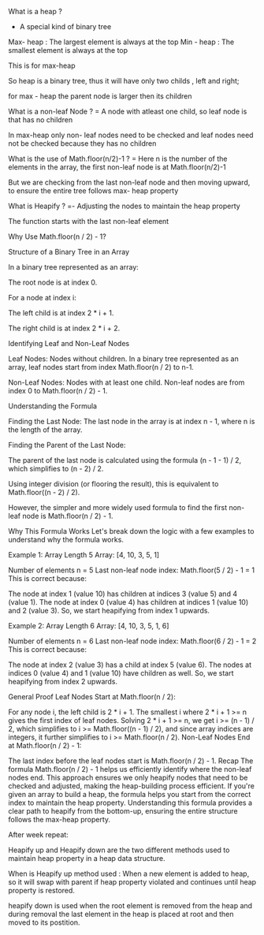 What is a heap ?
- A special kind of binary tree

Max- heap : The largest element is always at the top
Min - heap : The smallest element is always at the top

This is for max-heap

So heap is a binary tree, thus it will have only two childs , left and right;

for max - heap the parent node is larger then its children

What is a non-leaf Node ?
= A node with atleast one child, so leaf node is that has no children

In max-heap only non- leaf nodes need to be checked and leaf nodes need not be checked because they has no children

What is the use of Math.floor(n/2)-1 ?
= Here n is the number of the elements in the array, the first non-leaf node is at Math.floor(n/2)-1

But we are checking from the last non-leaf node and then moving upward, to ensure the entire tree follows max- heap property

What is Heapify ?
=- Adjusting the nodes to maintain the heap property

The function starts with the last non-leaf element


Why Use Math.floor(n / 2) - 1?

Structure of a Binary Tree in an Array

In a binary tree represented as an array:

The root node is at index 0.

For a node at index i:

The left child is at index 2 * i + 1.

The right child is at index 2 * i + 2.

Identifying Leaf and Non-Leaf Nodes

Leaf Nodes: Nodes without children. In a binary tree represented as an array, leaf nodes start from index Math.floor(n / 2) to n-1.

Non-Leaf Nodes: Nodes with at least one child. Non-leaf nodes are from index 0 to Math.floor(n / 2) - 1.

Understanding the Formula

Finding the Last Node: The last node in the array is at index n - 1, where n is the length of the array.

Finding the Parent of the Last Node:

The parent of the last node is calculated using the formula (n - 1 - 1) / 2, which simplifies to (n - 2) / 2.

Using integer division (or flooring the result), this is equivalent to Math.floor((n - 2) / 2).

However, the simpler and more widely used formula to find the first non-leaf node is Math.floor(n / 2) - 1.

Why This Formula Works
Let's break down the logic with a few examples to understand why the formula works.

Example 1: Array Length 5
Array: [4, 10, 3, 5, 1]

Number of elements n = 5
Last non-leaf node index: Math.floor(5 / 2) - 1 = 1
This is correct because:

The node at index 1 (value 10) has children at indices 3 (value 5) and 4 (value 1).
The node at index 0 (value 4) has children at indices 1 (value 10) and 2 (value 3).
So, we start heapifying from index 1 upwards.

Example 2: Array Length 6
Array: [4, 10, 3, 5, 1, 6]

Number of elements n = 6
Last non-leaf node index: Math.floor(6 / 2) - 1 = 2
This is correct because:

The node at index 2 (value 3) has a child at index 5 (value 6).
The nodes at indices 0 (value 4) and 1 (value 10) have children as well.
So, we start heapifying from index 2 upwards.

General Proof
Leaf Nodes Start at Math.floor(n / 2):

For any node i, the left child is 2 * i + 1.
The smallest i where 2 * i + 1 >= n gives the first index of leaf nodes.
Solving 2 * i + 1 >= n, we get i >= (n - 1) / 2, which simplifies to i >= Math.floor((n - 1) / 2), and since array indices are integers, it further simplifies to i >= Math.floor(n / 2).
Non-Leaf Nodes End at Math.floor(n / 2) - 1:

The last index before the leaf nodes start is Math.floor(n / 2) - 1.
Recap
The formula Math.floor(n / 2) - 1 helps us efficiently identify where the non-leaf nodes end.
This approach ensures we only heapify nodes that need to be checked and adjusted, making the heap-building process efficient.
If you're given an array to build a heap, the formula helps you start from the correct index to maintain the heap property. Understanding this formula provides a clear path to heapify from the bottom-up, ensuring the entire structure follows the max-heap property.


After week repeat:

Heapify up and Heapify down are the two different methods used to maintain heap property in a heap data structure.

When is Heapify up method used :  When a new element is added to heap, so it will swap with parent if heap property violated and continues until heap property is restored.

heapify down is used when the root element is removed from the heap and during removal the last element in the heap is placed at root and then moved to its postition.